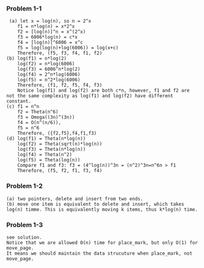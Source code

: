 ### Problem 1-1
     (a) let x = log(n), so n = 2^x
        f1 = n*log(n) = x*2^x
        f2 = [log(n)]^n = x^(2^x)
        f3 = 6006*log(n) = c*x
        f4 = [log(n)]^6006 = x^c   
        f5 = log(log(n)+log(6006)) = log(x+c)
        Therefore, (f5, f3, f4, f1, f2)
    (b) log(f1) = n*log(2)
        log(f2) = n*log(6006)
        log(f3) = 6006^n*log(2)
        log(f4) = 2^n*log(6006)
        log(f5) = n^2*log(6006)
        Therefore, (f1, f2, f5, f4, f3)
        Notice log(f1) and log(f2) are both c*n, however, f1 and f2 are not the same complexity as log(f1) and log(f2) have different constant. 
    (c) f1 = n^n
        f2 = Theta(n^6)
        f3 = Omega((3n)^(3n))
        f4 = O(n^(n/6)), 
        f5 = n^6
        Therefore, ({f2,f5},f4,f1,f3)
    (d) log(f1) = Theta(n*log(n))
        log(f2) = Theta(sqrt(n)*log(n))
        log(f3) = Theta(n*log(n))
        log(f4) = Theta(n^2)
        log(f5) = Theta(log(n))
        Compare f1 and f3: f3 = (4^log(n))^3n = (n^2)^3n=n^6n > f1
        Therefore, (f5, f2, f1, f3, f4)


### Problem 1-2
    (a) two pointers, delete and insert from two ends.
    (b) move one item is equivalent to delete and insert, which takes log(n) timme. This is equivalently moving k items, thus k*log(n) time.

### Problem 1-3
    see solution.
    Notice that we are allowed O(n) time for place_mark, but only O(1) for move_page.
    It means we should maintain the data strucuture when place_mark, not move_page.